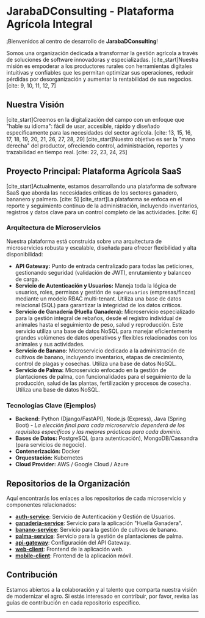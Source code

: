 
# JarabaDConsulting - Plataforma Agrícola Integral

¡Bienvenidos al centro de desarrollo de **JarabaDConsulting**!

Somos una organización dedicada a transformar la gestión agrícola a través de soluciones de software innovadoras y especializadas. [cite_start]Nuestra misión es empoderar a los productores rurales con herramientas digitales intuitivas y confiables que les permitan optimizar sus operaciones, reducir pérdidas por desorganización y aumentar la rentabilidad de sus negocios. [cite: 9, 10, 11, 12, 7]

## Nuestra Visión

[cite_start]Creemos en la digitalización del campo con un enfoque que "hable su idioma": fácil de usar, accesible, rápido y diseñado específicamente para las necesidades del sector agrícola. [cite: 13, 15, 16, 17, 18, 19, 20, 21, 26, 27, 28, 29] [cite_start]Nuestro objetivo es ser la "mano derecha" del productor, ofreciendo control, administración, reportes y trazabilidad en tiempo real. [cite: 22, 23, 24, 25]

## Proyecto Principal: Plataforma Agrícola SaaS

[cite_start]Actualmente, estamos desarrollando una plataforma de software SaaS que aborda las necesidades críticas de los sectores ganadero, bananero y palmero. [cite: 5] [cite_start]La plataforma se enfoca en el reporte y seguimiento continuo de la administración, incluyendo inventarios, registros y datos clave para un control completo de las actividades. [cite: 6]

### Arquitectura de Microservicios

Nuestra plataforma está construida sobre una arquitectura de microservicios robusta y escalable, diseñada para ofrecer flexibilidad y alta disponibilidad:

* **API Gateway:** Punto de entrada centralizado para todas las peticiones, gestionando seguridad (validación de JWT), enrutamiento y balanceo de carga.
* **Servicio de Autenticación y Usuarios:** Maneja toda la lógica de usuarios, roles, permisos y gestión de `superusuarios` (empresas/fincas) mediante un modelo RBAC multi-tenant. Utiliza una base de datos relacional (SQL) para garantizar la integridad de los datos críticos.
* **Servicio de Ganadería (Huella Ganadera):** Microservicio especializado para la gestión integral de rebaños, desde el registro individual de animales hasta el seguimiento de peso, salud y reproducción. Este servicio utiliza una base de datos NoSQL para manejar eficientemente grandes volúmenes de datos operativos y flexibles relacionados con los animales y sus actividades.
* **Servicio de Banano:** Microservicio dedicado a la administración de cultivos de banano, incluyendo inventarios, etapas de crecimiento, control de plagas y cosechas. Utiliza una base de datos NoSQL.
* **Servicio de Palma:** Microservicio enfocado en la gestión de plantaciones de palma, con funcionalidades para el seguimiento de la producción, salud de las plantas, fertilización y procesos de cosecha. Utiliza una base de datos NoSQL.

### Tecnologías Clave (Ejemplos)

* **Backend:** Python (Django/FastAPI), Node.js (Express), Java (Spring Boot) - *La elección final para cada microservicio dependerá de los requisitos específicos y las mejores prácticas para cada dominio.*
* **Bases de Datos:** PostgreSQL (para autenticación), MongoDB/Cassandra (para servicios de negocio).
* **Contenerización:** Docker
* **Orquestación:** Kubernetes
* **Cloud Provider:** AWS / Google Cloud / Azure

## Repositorios de la Organización

Aquí encontrarás los enlaces a los repositorios de cada microservicio y componentes relacionados:

* [**auth-service**](https://github.com/JarabaDConsulting/auth-service): Servicio de Autenticación y Gestión de Usuarios.
* [**ganaderia-service**](https://github.com/JarabaDConsulting/ganaderia-service): Servicio para la aplicación "Huella Ganadera".
* [**banano-service**](https://github.com/JarabaDConsulting/banano-service): Servicio para la gestión de cultivos de banano.
* [**palma-service**](https://github.com/JarabaDConsulting/palma-service): Servicio para la gestión de plantaciones de palma.
* [**api-gateway**](https://github.com/JarabaDConsulting/api-gateway): Configuración del API Gateway.
* [**web-client**](https://github.com/JarabaDConsulting/web-client): Frontend de la aplicación web.
* [**mobile-client**](https://github.com/JarabaDConsulting/mobile-client): Frontend de la aplicación móvil.

## Contribución

Estamos abiertos a la colaboración y al talento que comparta nuestra visión de modernizar el agro. Si estás interesado en contribuir, por favor, revisa las guías de contribución en cada repositorio específico.

---
